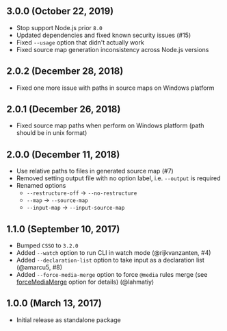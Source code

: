 ## 3.0.0 (October 22, 2019)

- Stop support Node.js prior `8.0`
- Updated dependencies and fixed known security issues (#15)
- Fixed `--usage` option that didn't actually work
- Fixed source map generation inconsistency across Node.js versions

## 2.0.2 (December 28, 2018)

- Fixed one more issue with paths in source maps on Windows platform

## 2.0.1 (December 26, 2018)

- Fixed source map paths when perform on Windows platform (path should be in unix format)

## 2.0.0 (December 11, 2018)

- Use relative paths to files in generated source map (#7)
- Removed setting output file with no option label, i.e. `--output` is required
- Renamed options
    - `--restructure-off` → `--no-restructure`
    - `--map` → `--source-map`
    - `--input-map` → `--input-source-map`

## 1.1.0 (September 10, 2017)

- Bumped `CSSO` to `3.2.0`
- Added `--watch` option to run CLI in watch mode (@rijkvanzanten, #4)
- Added `--declaration-list` option to take input as a declaration list (@amarcu5, #8)
- Added `--force-media-merge` option to force `@media` rules merge (see [forceMediaMerge](https://github.com/css/csso#compressast-options) option for details) (@lahmatiy)

## 1.0.0 (March 13, 2017)

- Initial release as standalone package
